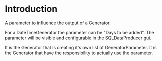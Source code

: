 # Introduction #

A parameter to influence the output of a Generator.

For a DateTimeGenerator the parameter can be "Days to be added".
The parameter will be visible and configurable in the SQLDataProducer gui.

It is the Generator that is creating it's own list of GeneratorParameter.
It is the Generator that have the responsibility to actually use the parameter.